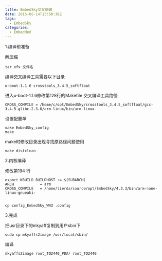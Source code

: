 ```yaml
---
title: EmbedSky交叉编译
date: 2015-06-14T13:50:38Z
tags:
  - EmbedSky
categories:
  - Embedded
---
```

1.编译前准备

解压缩	

	tar xfv 文件名

编译交叉编译工具需要以下目录
	
	u-boot-1.1.6 crosstools_3.4.5_softfloat

进入u-boot-1.1.6修改第128行的Makefile 交叉编译工具路径

	CROSS_COMPILE = /home/c/opt/EmbedSky/crosstools_3.4.5_softfloat/gcc-3.4.5-glibc-2.3.6/arm-linux/bin/arm-linux-

设置配置单

	make EmbedSky_config
	make

make时修改目录出现寻找原路径问题使用
	
	make distclean 

2.内核编译

修改第194 行

	export KBUILD_BUILDHOST := $(SUBARCH)
	ARCH            = arm
	CROSS_COMPILE   = /home/lierda/source/opt/EmbedSky/4.3.3/bin/arm-none-linux-gnueabi-

	
	cp config_EmbedSky_W43 .config

3.完成

把usr目录下的mkyaff复制到用户sbin下
	
	sudo cp mkyaffs2image /usr/local/sbin/

编译

	mkyaffs2image root_TQ2440_PDA/ root_TQ2440